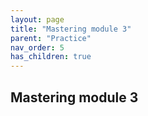 ```yaml
---
layout: page
title: "Mastering module 3"
parent: "Practice"
nav_order: 5
has_children: true
---
```


## Mastering module 3
